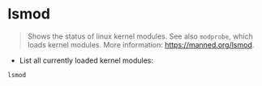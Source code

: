 # lsmod

> Shows the status of linux kernel modules.
> See also `modprobe`, which loads kernel modules.
> More information: <https://manned.org/lsmod>.

- List all currently loaded kernel modules:

`lsmod`
